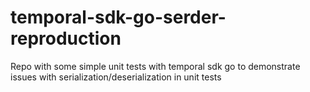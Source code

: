 # temporal-sdk-go-serder-reproduction
Repo with some simple unit tests with temporal sdk go to demonstrate issues with serialization/deserialization in unit tests
